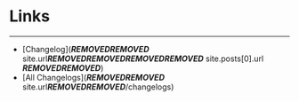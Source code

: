 # Links
---
- [Changelog](***REMOVED******REMOVED*** site.url***REMOVED******REMOVED******REMOVED******REMOVED*** site.posts[0].url ***REMOVED******REMOVED***)
- [All Changelogs](***REMOVED******REMOVED*** site.url***REMOVED******REMOVED***/changelogs)
